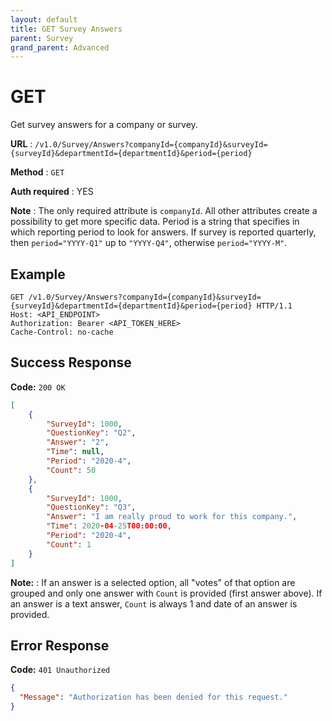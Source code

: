 ```yaml
---
layout: default
title: GET Survey Answers
parent: Survey
grand_parent: Advanced
---
```



# GET
Get survey answers for a company or survey.

**URL** : `/v1.0/Survey/Answers?companyId={companyId}&surveyId={surveyId}&departmentId={departmentId}&period={period}`

**Method** : `GET`

**Auth required** : YES

**Note** : The only required attribute is `companyId`. All other attributes create a possibility to get more specific data.
Period is a string that specifies in which reporting period to look for answers. If survey is reported quarterly, then `period="YYYY-Q1"` up to `"YYYY-Q4"`,
otherwise `period="YYYY-M"`.

## Example

``` http
GET /v1.0/Survey/Answers?companyId={companyId}&surveyId={surveyId}&departmentId={departmentId}&period={period} HTTP/1.1
Host: <API_ENDPOINT>
Authorization: Bearer <API_TOKEN_HERE>
Cache-Control: no-cache
```

## Success Response

**Code:** `200 OK`

``` json
[
    {
        "SurveyId": 1000,
        "QuestionKey": "Q2",
        "Answer": "2",
        "Time": null,
        "Period": "2020-4",
        "Count": 50
    },
    {
        "SurveyId": 1000,
        "QuestionKey": "Q3",
        "Answer": "I am really proud to work for this company.",
        "Time": 2020-04-25T00:00:00,
        "Period": "2020-4",
        "Count": 1
    }
]
```
**Note:** : If an answer is a selected option, all "votes" of that option are grouped and only one answer with `Count` is provided (first answer above). If an answer is a text answer, `Count` is always 1 and date of an answer is provided.

## Error Response

**Code:** `401 Unauthorized`

```json
{
  "Message": "Authorization has been denied for this request."
}
```
